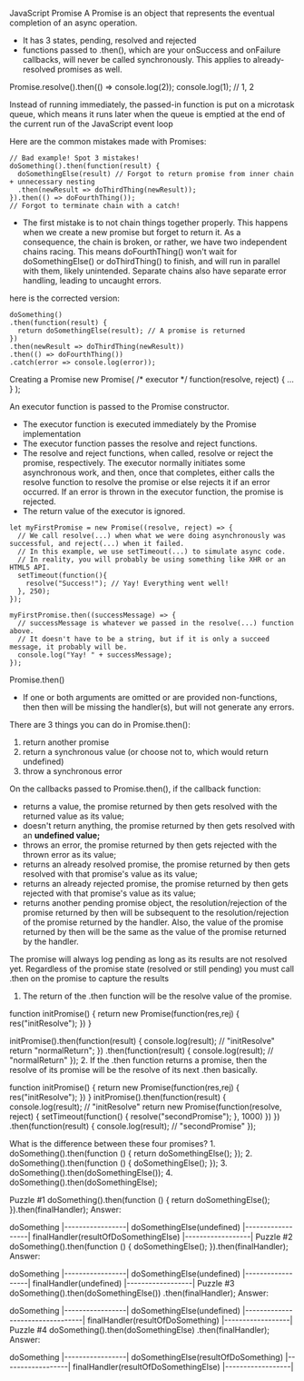 JavaScript Promise
A Promise is an object that represents the eventual completion of an async operation.

- It has 3 states, pending, resolved and rejected
- functions passed to .then(), which are your onSuccess and onFailure callbacks, will never be called synchronously. This applies to already-resolved promises as well.

Promise.resolve().then(() => console.log(2));
console.log(1); // 1, 2

Instead of running immediately, the passed-in function is put on a microtask queue, which means it runs later when the queue is emptied at the end of the current run of the JavaScript event loop

Here are the common mistakes made with Promises:
```
// Bad example! Spot 3 mistakes!
doSomething().then(function(result) {
  doSomethingElse(result) // Forgot to return promise from inner chain + unnecessary nesting
  .then(newResult => doThirdThing(newResult));
}).then(() => doFourthThing());
// Forgot to terminate chain with a catch!
```
- The first mistake is to not chain things together properly. This happens when we create a new promise but forget to return it. As a consequence, the chain is broken, or rather, we have two independent chains racing. This means doFourthThing() won't wait for   doSomethingElse() or doThirdThing() to finish, and will run in parallel with them, likely unintended. Separate chains also have separate error handling, leading to uncaught errors.

here is the corrected version:
```
doSomething()
.then(function(result) {
  return doSomethingElse(result); // A promise is returned
})
.then(newResult => doThirdThing(newResult))
.then(() => doFourthThing())
.catch(error => console.log(error));
```

Creating a Promise
new Promise( /* executor */ function(resolve, reject) { ... } );

An executor function is passed to the Promise constructor. 
- The executor function is executed immediately by the Promise implementation
- The executor function passes the resolve and reject functions.
- The resolve and reject functions, when called, resolve or reject the promise, respectively. The executor normally initiates some asynchronous work, and then, once that completes, either calls the resolve function to resolve the promise or else rejects it if an error occurred. If an error is thrown in the executor function, the promise is rejected. 
- The return value of the executor is ignored.

```
let myFirstPromise = new Promise((resolve, reject) => {
  // We call resolve(...) when what we were doing asynchronously was successful, and reject(...) when it failed.
  // In this example, we use setTimeout(...) to simulate async code. 
  // In reality, you will probably be using something like XHR or an HTML5 API.
  setTimeout(function(){
    resolve("Success!"); // Yay! Everything went well!
  }, 250);
});

myFirstPromise.then((successMessage) => {
  // successMessage is whatever we passed in the resolve(...) function above.
  // It doesn't have to be a string, but if it is only a succeed message, it probably will be.
  console.log("Yay! " + successMessage);
});
```

Promise.then()
- If one or both arguments are omitted or are provided non-functions, then then will be missing the handler(s), but will not generate any errors.

There are 3 things you can do in Promise.then():
1. return another promise
2. return a synchronous value (or choose not to, which would return undefined)
3. throw a synchronous error

On the callbacks passed to Promise.then(),
if the callback function:
- returns a value, the promise returned by then gets resolved with the returned value as its value;
- doesn't return anything, the promise returned by then gets resolved with an **undefined value;**
- throws an error, the promise returned by then gets rejected with the thrown error as its value;
- returns an already resolved promise, the promise returned by then gets resolved with that promise's value as its value;
- returns an already rejected promise, the promise returned by then gets rejected with that promise's value as its value;
- returns another pending promise object, the resolution/rejection of the promise returned by then will be subsequent to the resolution/rejection of the promise returned by the handler. Also, the value of the promise returned by then will be the same as the value of the promise returned by the handler.

The promise will always log pending as long as its results are not resolved yet. Regardless of the promise state (resolved or still pending) you must call .then on the promise to capture the results

1. The return of the .then function will be the resolve value of the promise.

function initPromise() {
  return new Promise(function(res,rej) {
    res("initResolve");
  })
}

initPromise().then(function(result) {
    console.log(result); // "initResolve"
    return "normalReturn";
})
.then(function(result) {
    console.log(result); // "normalReturn"
});
2. If the .then function returns a promise, then the resolve of its promise will be the resolve of its next .then basically.

function initPromise() {
  return new Promise(function(res,rej) {
    res("initResolve");
  })
}
initPromise().then(function(result) {
    console.log(result); // "initResolve"
    return new Promise(function(resolve, reject) {
       setTimeout(function() {
          resolve("secondPromise");
       }, 1000)
   })
})
.then(function(result) {
    console.log(result); // "secondPromise"
});

 What is the difference between these four promises?
1.
doSomething().then(function () {
  return doSomethingElse();
});
2.
doSomething().then(function () {
  doSomethingElse();
});
3.
doSomething().then(doSomethingElse());
4.
doSomething().then(doSomethingElse);

Puzzle #1
doSomething().then(function () {
  return doSomethingElse();
}).then(finalHandler);
Answer:

doSomething
|-----------------|
                  doSomethingElse(undefined)
                  |------------------|
                                     finalHandler(resultOfDoSomethingElse)
                                     |------------------|
Puzzle #2
doSomething().then(function () {
  doSomethingElse();
}).then(finalHandler);
Answer:

doSomething
|-----------------|
                  doSomethingElse(undefined)
                  |------------------|
                  finalHandler(undefined)
                  |------------------|
Puzzle #3
doSomething().then(doSomethingElse())
  .then(finalHandler);
Answer:

doSomething
|-----------------|
doSomethingElse(undefined)
|---------------------------------|
                  finalHandler(resultOfDoSomething)
                  |------------------|
Puzzle #4
doSomething().then(doSomethingElse)
  .then(finalHandler);
Answer:

doSomething
|-----------------|
                  doSomethingElse(resultOfDoSomething)
                  |------------------|
                                     finalHandler(resultOfDoSomethingElse)
                                     |------------------|

